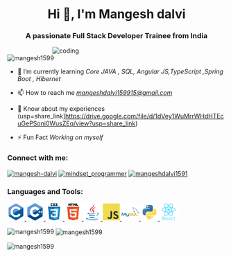 <h1 align="center">Hi 👋, I'm Mangesh dalvi</h1>
<h3 align="center">A passionate Full Stack Developer Trainee from India</h3>
<img align="right" alt="coding" width="400" src="https://cdn.dribbble.com/users/1292677/screenshots/6139167/avento.gif">

<p align="left"> <img src="https://komarev.com/ghpvc/?username=mangesh1599&label=Profile%20views&color=0e75b6&style=flat" alt="mangesh1599" /> </p>

- 🌱 I’m currently learning *Core JAVA , SQL, Angular JS,TypeScript ,Spring Boot , Hibernet*

- 📫 How to reach me *mangeshdalvi159915@gmail.com*

- 📄 Know about my experiences (usp=share_link]https://drive.google.com/file/d/1dVey1WuMrrWHdHTEcuGePSoni0WusZEq/view?usp=share_link)
- ⚡ Fun Fact *Working on myself*

<h3 align="left">Connect with me:</h3>
<p align="left">
<a href="https://www.linkedin.com/in/mangesh-dalvi-94754a1b2/" target="https://www.linkedin.com/in/mangesh-dalvi-94754a1b2/"><img align="center" src="https://raw.githubusercontent.com/rahuldkjain/github-profile-readme-generator/master/src/images/icons/Social/linked-in-alt.svg" alt="mangesh-dalvi" height="30" width="40" /></a>
<a href="https://instagram.com/mindset_programmer" target="blank"><img align="center" src="https://raw.githubusercontent.com/rahuldkjain/github-profile-readme-generator/master/src/images/icons/Social/instagram.svg" alt="mindset_programmer" height="30" width="40" /></a>
<a href="https://www.hackerrank.com/mangeshdalvi1591" target="blank"><img align="center" src="https://raw.githubusercontent.com/rahuldkjain/github-profile-readme-generator/master/src/images/icons/Social/hackerrank.svg" alt="mangeshdalvi1591" height="30" width="40" /></a>
</p>

<h3 align="left">Languages and Tools:</h3>
<p align="left"> <a href="https://www.cprogramming.com/" target="_blank" rel="noreferrer"> <img src="https://raw.githubusercontent.com/devicons/devicon/master/icons/c/c-original.svg" alt="c" width="40" height="40"/> </a> <a href="https://www.w3schools.com/cpp/" target="_blank" rel="noreferrer"> <img src="https://raw.githubusercontent.com/devicons/devicon/master/icons/cplusplus/cplusplus-original.svg" alt="cplusplus" width="40" height="40"/> </a> <a href="https://www.w3schools.com/css/" target="_blank" rel="noreferrer"> <img src="https://raw.githubusercontent.com/devicons/devicon/master/icons/css3/css3-original-wordmark.svg" alt="css3" width="40" height="40"/> </a> <a href="https://www.w3.org/html/" target="_blank" rel="noreferrer"> <img src="https://raw.githubusercontent.com/devicons/devicon/master/icons/html5/html5-original-wordmark.svg" alt="html5" width="40" height="40"/> </a> <a href="https://www.java.com" target="_blank" rel="noreferrer"> <img src="https://raw.githubusercontent.com/devicons/devicon/master/icons/java/java-original.svg" alt="java" width="40" height="40"/> </a> <a href="https://developer.mozilla.org/en-US/docs/Web/JavaScript" target="_blank" rel="noreferrer"> <img src="https://raw.githubusercontent.com/devicons/devicon/master/icons/javascript/javascript-original.svg" alt="javascript" width="40" height="40"/> </a> <a href="https://www.mysql.com/" target="_blank" rel="noreferrer"> <img src="https://raw.githubusercontent.com/devicons/devicon/master/icons/mysql/mysql-original-wordmark.svg" alt="mysql" width="40" height="40"/> </a> <a href="https://www.python.org" target="_blank" rel="noreferrer"> <img src="https://raw.githubusercontent.com/devicons/devicon/master/icons/python/python-original.svg" alt="python" width="40" height="40"/> </a> <a href="https://reactjs.org/" target="_blank" rel="noreferrer"> <img src="https://raw.githubusercontent.com/devicons/devicon/master/icons/react/react-original-wordmark.svg" alt="react" width="40" height="40"/> </a> </p>

<p><img align="left" src="https://github-readme-stats.vercel.app/api/top-langs?username=mangesh1599&show_icons=true&locale=en&layout=compact" alt="mangesh1599" /></p>

<p>&nbsp;<img align="center" src="https://github-readme-stats.vercel.app/api?username=mangesh1599&show_icons=true&locale=en" alt="mangesh1599" /></p>

<p><img align="center" src="https://github-readme-streak-stats.herokuapp.com/?user=mangesh1599&" alt="mangesh1599" /></p>
